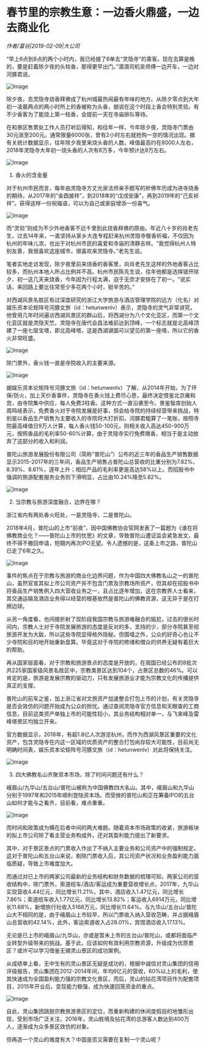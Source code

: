 # 春节里的宗教生意：一边香火鼎盛，一边去商业化

*作者/富谷|2019-02-09|大公司*

“早上6点到8点的两个小时内，我已经接了6单去“灵隐寺”的乘客。现在去算是晚的，要是赶着除夕夜的头柱香，那得更早出门。”滴滴司机吴师傅一边开车，一边对河豚君说。

![Image](http://p3.pstatp.com/large/pgc-image/5abd4764179c4ad2beb1b1941ea68d50)

除夕夜，去灵隐寺烧香拜佛成了杭州城最热闹最有年味的地方。从除夕零点到大年初一凌晨两点的两小时所上的香被称为头香，据说在这个时段上香会特别灵验。有不少香客为了能烧上第一柱香，会提前一天在寺庙排队等待。

在和景区售票处工作人员打听后得知，和往年一样，今年除夕夜，灵隐寺门票由30元涨至200元。通常限量6000张，曾有2小时左右就抢购一空的情况出现。据有关统计数据显示，往年除夕夜里来烧头香的人数，峰值最高约在8000人左右，2018年灵隐寺大年初一烧头香的人次有8万多，今年预计达9万左右。

![Image](http://p3.pstatp.com/large/pgc-image/1ad0db6adec64284b23a4cc11a410f47)

1. 香火的含金量

对于杭州市民而言，每年由灵隐寺方丈光泉法师亲手题写的祈佛年历成为进寺烧香的期待，从2017年的“金酉披祥”，到2018年的“戊戌安康”，再到2019年的“己亥祯祥”。获得这样一份祝福语，可以为自己或家庭增添一份喜气。

![Image](http://p3.pstatp.com/large/pgc-image/8ad3cb4c39d64251a927bd8b1115aabf)

而“灵验”则成为不少外地香客不远千里到此烧香拜佛的原由。年近八十岁的肖老先生，过去14年来，一直坚持从家乡大连专程赶来杭州灵隐寺敬香祈福，不仅因为杭州的年味儿浓，也出于对杭州市民的喜爱和寺庙的清静吉祥。“我觉得杭州人特别友善，我很喜欢这座城市，很喜欢来灵隐寺。”老先生说。

笔者实地走访发现，除夕夜里前来烧香的香客里，向肖老先生这样的外地香客占比较多，而杭州本地人所占比例并不高。杭州市民陈先生说，往年他都是选择错开除夕、初一这几天来烧香，今年因为行程太满，迫于无奈才安排在了初一。“说实话，来回路上要比往常至少多花两个小时，挺辛苦的。”

对西湖风景名胜区有过深度研究的浙江大学旅游与酒店管理学院的远方（化名）对娱乐资本论矩阵号河豚文旅（id：hetunwenlv）表示，灵隐寺的灵气非常讲究，他曾用几年时间遍访西湖风景区的群山后，将西湖分为八个文化亚区，而第一个文化亚区就是灵隐天竺。灵隐寺在唐代会昌法难前达到顶峰，一个标志就是北高峰顶建了一座七层宝塔，即北高峰塔，这是西湖湖面可以望见的第一座塔，所以它的香火非常旺盛。

![Image](http://p1.pstatp.com/large/pgc-image/c34d30502265433082226915cf155ca9)

除门票外，香火钱一直是寺院收入的主要来源。

![Image](http://p3.pstatp.com/large/pgc-image/1459ea463c2d4b0880a4b6e795f2624e)

据娱乐资本论矩阵号河豚文旅（id：hetunwenlv）了解，从2014年开始，为了环保/防火，加上天价香事件，灵隐寺在香火钱上费尽心思，最终决定借鉴北京雍和宫，由寺院集中供应，每人免费3柱香。这种方式一直沿袭至今。景鉴智库创始人周鸣岐表示，免费香火对于寺院发展是好事，但会给寺院的持续经营带来挑战，特别是以香品生产销售为主要收入的寺院将大打折扣，河豚君粗算了一笔账，按照寺院最高峰值日9万人计算，每人香火钱50-100元，则相关收入高达450-900万元，按照香品的毛利率50-60%计算，由于灵隐寺实行免费赠香，相当于是主动放弃了这部分的收入和利润。

普陀山旅游发展股份有限公司（简称“普陀山”）公布的近三年的香品生产销售数据显示2015-2017年的三年间，香品生产销售占普陀山总营收的比重分别为7.82%、8.39%、8.61%，逐年上升；相应产品的毛利率更是高达58%以上。而招股书中强调的旅游配套服务业务则下滑明显，占比由10.24%降至5.82%。

![Image](http://p1.pstatp.com/large/pgc-image/85d94f81eaa4486298415e81673ff092)

2. 当宗教与旅游深度融合，边界在哪？

浙江省内有两处香火旺处，一是灵隐寺，二是普陀山。

2018年4月，普陀山的上市“前夜”，因中国佛教协会官网发表了一篇题为《谁在将佛教商业化？——普陀山上市的忧思》的文章，导致普陀山遭证监会紧急发文，最终不得不撤回申请，短期内再次IPO无望。令人遗憾的是，这条上市之路，普陀山已走了6年之久。

![Image](http://p1.pstatp.com/large/pgc-image/e1cbb5980800452999d60aa60846fd02)

事件的焦点在于宗教与旅游的商业化边界问题，作为中国四大佛教名山之一的普陀山，虽然官宣其拟上市公司资产并不包含门票及宗教场所资产，但其却在招股书中将香品生产销售例入四大营收业务之一，且占比逐年增加，这在宗教界人士看来，其交通运输及酒店业务得以经营的根基依然是普陀山的佛教资源，这无异于是在打擦边球。

从另一角度看，也间接折射了现阶段我国宗教与旅游难融合的尴尬，过去的很长时间内，宗教人士对于寺院发展旅游的态度是反对的多，支持的少，部分寺院甚至视旅游开发为大敌，所以这些寺院显得格外隐秘。但围墙之外，公众的好奇心也让不少寺院和目的地开始重新盘算。毕竟这对于寺院的修缮和僧众的供养无疑有着巨大的帮助。

再从国家层面看，对于宗教和旅游景点的态度是开放的，在我国已经公布的8批次共225家国家级风景名胜区中，宗教类景区达到104个，占景区总数的46%。可以肯定的是，旅游是发展宗教的驱动力，只有发展旅游业才能为宗教文化的传播提供真正的支撑。

普陀山的前车之鉴，加上浙江省对文旅资产加速整合打包上市的计划，有关灵隐寺是否会效仿的问题开始成为公众的担忧。通过查阅灵隐寺官方信息和天眼查的工商信息，目前这类资产单独上市的可能性较小，其业务结构相对单一，与飞来峰及雷峰塔景区均独立开来。

官方数据显示，2018年，有超1.8亿人次游览杭州，而作为西湖风景区重要的文化资产，包含灵隐寺在内这一区域的优质资产的整合打包尚存较大可能性，目前尚无明确时间表，娱乐资本论矩阵号河豚文旅（id：hetunwenlv）对此将保持关注。

![Image](http://p1.pstatp.com/large/pgc-image/5cefc314438447578969a5bbabd75bb3)

3. 四大佛教名山齐聚资本市场，除了时间问题还有什么？

峨眉山/九华山/五台山/普陀山被称为中国佛教四大名山。其中，峨眉山和九华山分别于1997年和2015年顺利登陆资本场。而受挫的普陀山和正在筹备IPO的五台山如何才能与之看齐，目前看，难点重重。

![Image](http://p3.pstatp.com/large/pgc-image/96470176270d42b990c2cefb350b0245)

而时间和政策成为横在后者中间的两大难题。随着资本市场政策的收紧，旅游板块的拟上市公司除了看主营业务构成外，还对其盈利能力提出了新要求。

其中，对于景区景点的门票收入作出了不纳入主要业务和公司资产中的强制规定。这对于普陀山和五台山来说，剔除门票收入后，其公司资产状况和业务盈利能力面临质疑，导致上市难度加大。

而通过对已上市的两家公司最新的业务结构和财务数据的梳理可知，两家公司的营收结构中，除门票外，索道缆车/酒店/客运成为重要营收增长点，2017年，九华山实现营收4.44亿元，同比增长11.21%，其中，酒店收入1.47亿元，同比增长7.86%；索道缆车收入1.77亿元，同比增长13.82%；客运收入6914万元，同比增长11.68%，新增旅行社收入5168万元，同比增长11.64%。与九华山/五台山/普陀山大不相同的是，由于峨眉山上市较早，所以门票收入纳入营收范畴，并占据峨眉山总营收的42.14%，此外，客运索道收入占28.01%，宾馆酒店收入17.13%。

无论是已上市的峨眉山/九华山，亦或是暂未上市的五台山/普陀山，或都将面临产业转型升级带来的挑战。基于此，应该如何有效利用宗教资源，升级成为优质景区？或许可以学习借鉴无锡灵山景区的成功案例。

从成绩单上看，无中生有的灵山景区无疑是成功的，根据中诚信对灵山集团的信用评级报告，灵山集团在2012-2014年间，年均6亿元的营收，60%以上的毛利，使其快速成为全国盈利能力强的宗教文化景区，而后，灵山的拈花湾项目作为配套项目，2015年开业后，变现能力极强，成为快速回笼资金的重点。

![Image](http://p1.pstatp.com/large/pgc-image/c7f2d27b3fe64ba98a6f9f5f145fb362)

自此，灵山集团跳脱宗教旅游景区的定位，而重新构建的休闲度假目的地雏形出现，受到市场广泛关注，2016年，灵山胜境及拈花湾的总游客人数达到400万人，逐渐成为众多景区效仿的对象。

但再造一个灵山的难度有大？中国是否又需要在复制一个灵山呢？

